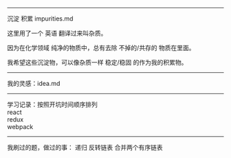 ------
沉淀 积累 impurities.md

这里用了一个 英语 翻译过来叫杂质。  

因为在化学领域 纯净的物质中，总有去除 不掉的/共存的 物质在里面。 

我希望这些沉淀物，可以像杂质一样 稳定/稳固 的作为我的积累物。

-------
我的灵感：idea.md

-------
学习记录：按照开坑时间顺序排列  
react  
redux  
webpack  

----
我刷过的题，做过的事：
递归
反转链表
合并两个有序链表